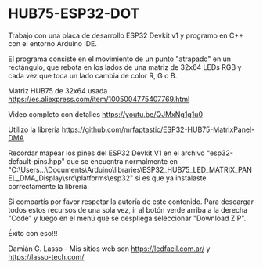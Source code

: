 # HUB75-ESP32-DOT

Trabajo con una placa de desarrollo ESP32 Devkit v1 y programo en C++ con el entorno Arduino IDE.

El programa consiste en el movimiento de un punto "atrapado" en un rectángulo, que rebota en los lados de una matriz de 32x64 LEDs RGB y cada vez que toca un lado cambia de color R, G o B.

Matriz HUB75 de 32x64 usada https://es.aliexpress.com/item/1005004775407769.html

Video completo con detalles https://youtu.be/QJMxNg1g1u0

Utilizo la librería https://github.com/mrfaptastic/ESP32-HUB75-MatrixPanel-DMA

Recordar mapear los pines del ESP32 Devkit V1 en el archivo "esp32-default-pins.hpp" que se encuentra normalmente en "C:\Users\...\Documents\Arduino\libraries\ESP32_HUB75_LED_MATRIX_PANEL_DMA_Display\src\platforms\esp32" si es que ya instalaste correctamente la librería.

Si compartís por favor respetar la autoría de este contenido.
Para descargar todos estos recursos de una sola vez, ir al botón verde arriba a la derecha "Code" y luego en el menú que se despliega seleccionar "Download ZIP".

Éxito con eso!!!

Damián G. Lasso - Mis sitios web son https://ledfacil.com.ar/ y https://lasso-tech.com/

